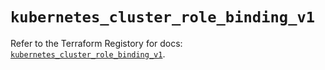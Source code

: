 # `kubernetes_cluster_role_binding_v1`

Refer to the Terraform Registory for docs: [`kubernetes_cluster_role_binding_v1`](https://www.terraform.io/docs/providers/kubernetes/r/cluster_role_binding_v1).

